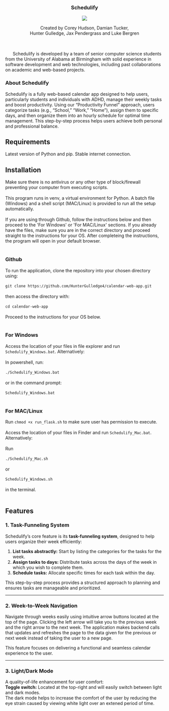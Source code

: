 <div align="center">
<h3>Schedulify</h3>

![](https://i.ibb.co/Df3sf4b/logo-removebg-preview-removebg-preview-1.png)

Created by Corey Hudson, Damian Tucker,<br> Hunter Gulledge, Jax Pendergrass and Luke Bergren

<div align="left">
<br><br>&nbsp;&nbsp;&nbsp;&nbsp;&nbsp;&nbsp;Schedulify is developed by a team of senior computer science students from the University of Alabama at Birmingham with solid experience in software development and web technologies, including past collaborations on academic and web-based projects.

  

### About Schedulify

Schedulify is a fully web-based calendar app designed to help users, particularly students and individuals with ADHD, manage their weekly tasks and boost productivity. Using our “Productivity Funnel” approach, users categorize tasks (e.g., “School,” “Work,” “Home”), assign them to specific days, and then organize them into an hourly schedule for optimal time management. This step-by-step process helps users achieve both personal and professional balance.

## Requirements
Latest version of Python and pip.
Stable internet connection.

## Installation
Make sure there is no antivirus or any other type of block/firewall preventing your computer from executing scripts.<br><br>
This program runs in venv, a virtual environment for Python. A batch file (Windows) and a shell script (MAC/Linux) is provided to run all the setup automatically.<br><br>
If you are using through Github, follow the instructions below and then proceed to the 'For Windows' or 'For MAC/Linux' sections. If you already have the files, make sure you are in the correct directory and proceed straight to the instructions for your OS. After completeing the instructions, the program will open in your default browser.<br><br>
### Github
To run the application, clone the repository into your chosen directory using:<br><br>
`git clone https://github.com/HunterGulledge4/calendar-web-app.git`<br><br>
then access the directory with:<br><br>
`cd calendar-web-app`<br><br>
Proceed to the instructions for your OS below.<br><br>
### For Windows
Access the location of your files in file explorer and run `Schedulify_Windows.bat`. Alternatively:<br><br>
In powershell, run: <br><br>
`./Schedulify_Windows.bat`
<br><br>or in the command prompt:<br><br>
`Schedulify_Windows.bat`<br><br>

### For MAC/Linux
Run `chmod +x run_flask.sh` to make sure user has permission to execute.<br><br>
Access the location of your files in Finder and run `Schedulify_Mac.bat`. Alternatively:<br><br>
Run <br><br>`./Schedulify_Mac.sh` <br><br>or<br><br> `Schedulify_Windows.sh`<br><br> in the terminal.<br><br>

## Features

### 1. Task-Funneling System  
Schedulify’s core feature is its **task-funneling system**, designed to help users organize their week efficiently:  
1. **List tasks abstractly:** Start by listing the categories for the tasks for the week.  
2. **Assign tasks to days:** Distribute tasks across the days of the week in which you wish to complete them.  
3. **Schedule tasks:** Allocate specific times for each task within the day.  

This step-by-step process provides a structured approach to planning and ensures tasks are manageable and prioritized.  

---

### 2. Week-to-Week Navigation
Navigate through weeks easily using intuitive arrow buttons located at the top of the page. Clicking the left arrow will take you to the previous week and the right arrow to the next week. The application makes backend calls that updates and refreshes the page to the data given for the previous or next week instead of taking the user to a new page.  

This feature focuses on delivering a functional and seamless calendar experience to the user. 

---

### 3. Light/Dark Mode   
A quality-of-life enhancement for user comfort:  
**Toggle switch:** Located at the top-right and will easily switch between light and dark modes.    
The dark mode helps to increase the comfort of the user by reducing the eye strain caused by viewing white light over an extened period of time. 
